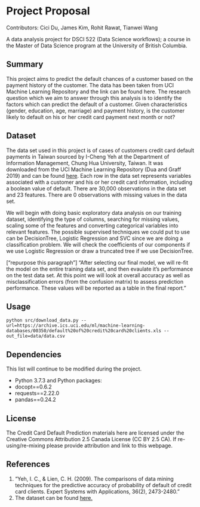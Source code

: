 # Project Proposal

Contributors: Cici Du, James Kim, Rohit Rawat, Tianwei Wang

A data analysis project for DSCI 522 (Data Science workflows); a course in the Master of Data Science program at the University of British Columbia.

## Summary

This project aims to predict the default chances of a customer based on the payment history of the customer. The data has been taken from UCI Machine Learning Repository and the link can be found here. The research question which we aim to answer through this analysis is to identify the factors which can predict the default of a customer. Given characteristics (gender, education, age, marriage) and payment history, is the customer likely to default on his or her credit card payment next month or not? 

## Dataset

The data set used in this project is of cases of customers credit card default payments in Taiwan sourced by I-Cheng Yeh at the Department of Information Management, Chung Hua University, Taiwan. It was downloaded from the UCI Machine Learning Repository (Dua and Graff 2019) and can be found [here](https://archive.ics.uci.edu/ml/datasets/default+of+credit+card+clients). Each row in the data set represents variables associated with a customer and his or her credit card information, including a boolean value of default. There are 30,000 observations in the data set and 23 features. There are 0 observations with missing values in the data set.

We will begin with doing basic exploratory data analysis on our training dataset, identifying the type of columns, searching for missing values, scaling some of the features and converting categorical variables into relevant features. The possible supervised techniques we could put to use can be DecisionTree, Logistic Regression and SVC since we are doing a classification problem. We will check the coefficients of our components if we use Logistic Regression or draw a truncated tree if we use DecisionTree.

[“repurpose this paragraph”] “After selecting our final model, we will re-fit the model on the entire training data set, and then evaulate it’s performance on the test data set. At this point we will look at overall accuracy as well as misclassification errors (from the confusion matrix) to assess prediction performance. These values will be reported as a table in the final report.”


## Usage
```
python src/download_data.py --url=https://archive.ics.uci.edu/ml/machine-learning-databases/00350/default%20of%20credit%20card%20clients.xls --out_file=data/data.csv
```

## Dependencies
This list will continue to be modified during the project. 
- Python 3.7.3 and Python packages:
- docopt==0.6.2
- requests==2.22.0
- pandas==0.24.2

## License
The Credit Card Default Prediction materials here are licensed under the Creative Commons Attribution 2.5 Canada License (CC BY 2.5 CA). If re-using/re-mixing please provide attribution and link to this webpage.


## References
 
1. “Yeh, I. C., & Lien, C. H. (2009). The comparisons of data mining techniques for the predictive accuracy of probability of default of credit card clients. Expert Systems with Applications, 36(2), 2473-2480.” 
2. The dataset can be found [here.](https://archive.ics.uci.edu/ml/datasets/default+of+credit+card+clients)
